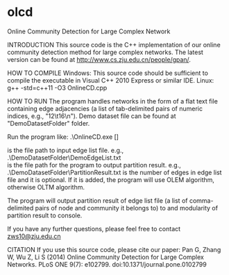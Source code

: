 # olcd
Online Community Detection for Large Complex Network

INTRODUCTION
This source code is the C++ implementation of our online community detection method for large complex networks. The latest version can be found at http://www.cs.zju.edu.cn/people/gpan/. 

HOW TO COMPILE
Windows: This source code should be sufficient to compile the executable in Visual C++ 2010 Express or similar IDE.
Linux: g++ -std=c++11 -O3 OnlineCD.cpp

HOW TO RUN
The program handles networks in the form of a flat text file containing edge adjacencies (a list of tab-delimited pairs of numeric indices, e.g., "12\t16\n"). Demo dataset file can be found at "DemoDatasetFolder" folder.

Run the program like: 
.\OnlineCD.exe  <EdgeListFile> <ResultFile> [<Number of Edges>]

<EdgeListFile> is the file path to input edge list file. e.g., .\DemoDatasetFolder\DemoEdgeList.txt  
<ResultFile> is the file path for the program to output partition result. e.g., .\DemoDatasetFolder\PartitionResult.txt 
<Number of Edges> is the number of edges in edge list file and it is optional. If it is added, the program will use OLEM algorithm, otherwise OLTM algorithm. 

The program will output partition result of edge list file (a list of comma-delimited pairs of node and community it belongs to) to <ResultFile> and modularity of partition result to console.

If you have any further questions, please feel free to contact zws10@zju.edu.cn

CITATION
If you use this source code, please cite our paper: Pan G, Zhang W, Wu Z, Li S (2014) Online Community Detection for Large Complex Networks. PLoS ONE 9(7): e102799. doi:10.1371/journal.pone.0102799
